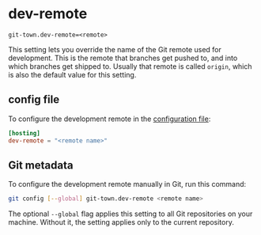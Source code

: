 # dev-remote

```
git-town.dev-remote=<remote>
```

This setting lets you override the name of the Git remote used for development.
This is the remote that branches get pushed to, and into which branches get
shipped to. Usually that remote is called `origin`, which is also the default
value for this setting.

## config file

To configure the development remote in the
[configuration file](../configuration-file.md):

```toml
[hosting]
dev-remote = "<remote name>"
```

## Git metadata

To configure the development remote manually in Git, run this command:

```bash
git config [--global] git-town.dev-remote <remote name>
```

The optional `--global` flag applies this setting to all Git repositories on
your machine. Without it, the setting applies only to the current repository.
